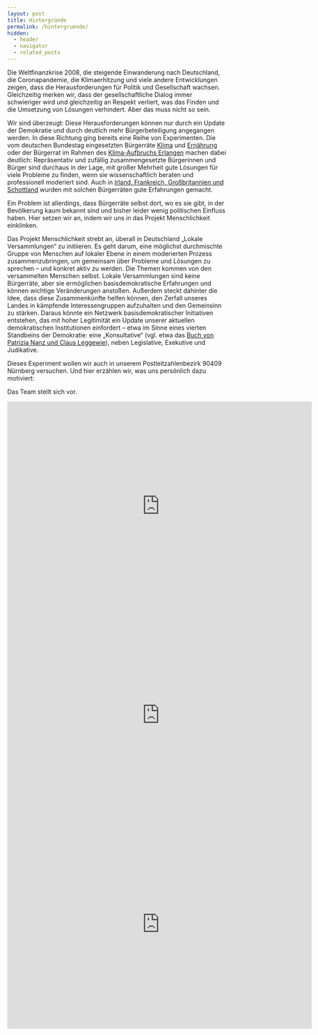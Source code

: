 ```yaml
---
layout: post
title: Hintergründe
permalink: /hintergruende/
hidden:
  - header
  - navigator
  - related_posts
---
```


Die Weltfinanzkrise 2008, die steigende Einwanderung nach Deutschland, die Coronapandemie, die Klimaerhitzung und viele 
andere Entwicklungen zeigen, dass die Herausforderungen für Politik und Gesellschaft wachsen. Gleichzeitig merken wir, 
dass der gesellschaftliche Dialog immer schwieriger wird und gleichzeitig an Respekt verliert, was das Finden und die 
Umsetzung von Lösungen verhindert. Aber das muss nicht so sein.

Wir sind überzeugt: Diese Herausforderungen können nur durch ein Update der Demokratie und durch deutlich mehr 
Bürgerbeteiligung angegangen werden. In diese Richtung ging bereits eine Reihe von Experimenten. Die vom deutschen 
Bundestag eingesetzten Bürgerräte [Klima](https://buergerrat-klima.de/) und [Ernährung](https://www.buergerrat.de/aktuelles/buergergutachten-zu-ernaehrung-uebergeben/) 
oder der Bürgerrat im Rahmen des [Klima-Aufbruchs Erlangen](https://erlangen.de/aktuelles/klima-aufbruch) machen dabei 
deutlich: Repräsentativ und zufällig zusammengesetzte Bürgerinnen und Bürger sind durchaus in der Lage, mit großer 
Mehrheit gute Lösungen für viele Probleme zu finden, wenn sie wissenschaftlich beraten und professionell moderiert sind.
Auch in [Irland, Frankreich, Großbritannien und Schottland](https://www.buergerrat.de/aktuelles/vier-buergerraete-auf-einen-streich/) 
wurden mit solchen Bürgerräten gute Erfahrungen gemacht.

Ein Problem ist allerdings, dass Bürgerräte selbst dort, wo es sie gibt, in der Bevölkerung kaum bekannt sind und bisher
leider wenig politischen Einfluss haben. Hier setzen wir an, indem wir uns in das Projekt Menschlichkeit einklinken.  

 

Das Projekt Menschlichkeit strebt an, überall in Deutschland „Lokale Versammlungen“ zu initiieren. Es geht darum, eine
möglichst durchmischte Gruppe von Menschen auf lokaler Ebene in einem moderierten Prozess zusammenzubringen, um gemeinsam
über Probleme und Lösungen zu sprechen – und konkret aktiv zu werden. Die Themen kommen von den versammelten Menschen 
selbst. Lokale Versammlungen sind keine Bürgerräte, aber sie ermöglichen basisdemokratische Erfahrungen und können 
wichtige Veränderungen anstoßen. Außerdem steckt dahinter die Idee, dass diese Zusammenkünfte helfen können, den Zerfall
unseres Landes in kämpfende Interessengruppen aufzuhalten und den Gemeinsinn zu stärken. Daraus könnte ein Netzwerk 
basisdemokratischer Initiativen entstehen, das mit hoher Legitimität ein Update unserer aktuellen demokratischen 
Institutionen einfordert – etwa im Sinne eines vierten Standbeins der Demokratie: eine „Konsultative“ (vgl. etwa das 
[Buch von Patrizia Nanz und Claus Leggewie](https://www.wagenbach.de/buecher/titel/1026-die-konsultative.html)), neben 
Legislative, Exekutive und Judikative.

Dieses Experiment wollen wir auch in unserem Postleitzahlenbezirk 90409 Nürnberg versuchen. Und hier erzählen wir, was uns persönlich dazu motiviert:


Das Team stellt sich vor.

<div class="embed-container">
  <embed
      src="https://www.youtube.com/embed/S95PVgfGjS8"
      width="700"
      height="480"
      frameborder="0"
      allow="accelerometer; autoplay; clipboard-write; encrypted-media; gyroscope; picture-in-picture; web-share"
      allowfullscreen="true"/>
</div>
<div class="embed-container">
  <embed
      src="https://www.youtube.com/embed/mfl82pGwRgQ"
      width="700"
      height="480"
      frameborder="0"
      allow="accelerometer; autoplay; clipboard-write; encrypted-media; gyroscope; picture-in-picture; web-share"
      allowfullscreen="true"/>
</div>
<div class="embed-container">
  <embed
      src="https://www.youtube.com/embed/VpN6WcHth0A"
      width="700"
      height="480"
      frameborder="0"
      allow="accelerometer; autoplay; clipboard-write; encrypted-media; gyroscope; picture-in-picture; web-share"
      allowfullscreen="true"/>
</div>